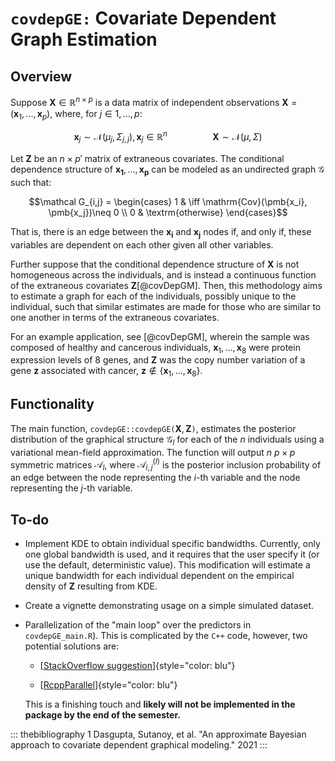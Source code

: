 # `covdepGE:` Covariate Dependent Graph Estimation

## Overview

Suppose $\pmb{X}\in \mathbb{R}^{n\times p}$ is a data matrix of
independent observations
$\pmb{X}= \left(\pmb{x}_1,..., \pmb{x}_p\right)$, where, for
$j\in1,...,p$:

$$\pmb{x}_j\sim\mathcal{N}\left(\mu_j,\Sigma_{j,j}\right), \pmb x_j\in \mathbb{R}^n\hspace{2cm}\pmb{X}\sim\mathcal{N}\left(\mu,\Sigma\right)$$

Let $\pmb{Z}$ be an $n\times p'$ matrix of extraneous covariates. The
conditional dependence structure of $\pmb{x_1},...,\pmb{x_p}$ can be
modeled as an undirected graph $\mathcal{G}$ such that:

$$\mathcal G_{i,j} = 
\begin{cases}
    1 & \iff \mathrm{Cov}(\pmb{x_i}, \pmb{x_j})\neq 0 
    \\
    0 & \textrm{otherwise} 
\end{cases}$$

That is, there is an edge between the $\pmb{x_i}$ and $\pmb{x_j}$ nodes
if, and only if, these variables are dependent on each other given all
other variables.

Further suppose that the conditional dependence structure of $\pmb{X}$
is not homogeneous across the individuals, and is instead a continuous
function of the extraneous covariates $\pmb Z$[@covDepGM]. Then, this
methodology aims to estimate a graph for each of the individuals,
possibly unique to the individual, such that similar estimates are made
for those who are similar to one another in terms of the extraneous
covariates.

For an example application, see [@covDepGM], wherein the sample was
composed of healthy and cancerous individuals, $\pmb x_1,...,\pmb x_8$
were protein expression levels of 8 genes, and $\pmb Z$ was the copy
number variation of a gene $\pmb z$ associated with cancer,
$\pmb z\not\in \{\pmb x_1,...,\pmb x_8\}$.

## Functionality

The main function, `covdepGE::covdepGE(`$\pmb X,\pmb Z$`)`, estimates
the posterior distribution of the graphical structure $\mathcal G_l$ for
each of the $n$ individuals using a variational mean-field
approximation. The function will output $n$ $p\times p$ symmetric
matrices $\mathcal{A}_l$, where ${\mathcal{A}_{i,j}^{(l)}}$ is the
posterior inclusion probability of an edge between the node representing
the $i$-th variable and the node representing the $j$-th variable.

## To-do

-   Implement KDE to obtain individual specific bandwidths. Currently,
    only one global bandwidth is used, and it requires that the user
    specify it (or use the default, deterministic value). This
    modification will estimate a unique bandwidth for each individual
    dependent on the empirical density of $\pmb Z$ resulting from KDE.

-   Create a vignette demonstrating usage on a simple simulated dataset.

-   Parallelization of the "main loop" over the predictors in
    `covdepGE_main.R`). This is complicated by the `C++` code, however,
    two potential solutions are:

    -   [[StackOverflow
        suggestion](https://stackoverflow.com/questions/69789634/parallelization-of-rcpp-without-inline-creating-a-local-package?noredirect=1#comment123649680_69789634)]{style="color: blu"}

    -   [[RcppParallel](https://cran.r-project.org/web/packages/RcppParallel/index.html)]{style="color: blu"}

    This is a finishing touch and **likely will not be implemented in
    the package by the end of the semester.**

::: thebibliography
1 Dasgupta, Sutanoy, et al. "An approximate Bayesian approach to
covariate dependent graphical modeling.\" 2021
:::
